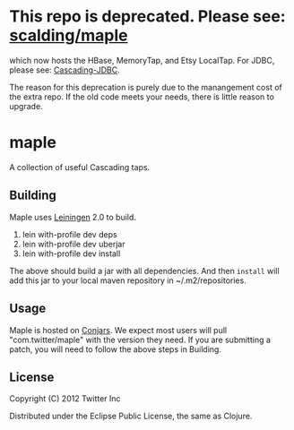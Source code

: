 # This repo is deprecated. Please see: [scalding/maple](https://github.com/twitter/scalding/maple)

which now hosts the HBase, MemoryTap, and Etsy LocalTap. For JDBC, please see: [Cascading-JDBC](https://github.com/Cascading/cascading-jdbc).

The reason for this deprecation is purely due to the manangement cost of the extra repo. If the old code meets your needs, there is little reason to upgrade.

# maple

A collection of useful Cascading taps.

## Building

Maple uses [Leiningen](https://github.com/technomancy/leiningen/) 2.0 to build.

1. lein with-profile dev deps
2. lein with-profile dev uberjar
3. lein with-profile dev install

The above should build a jar with all dependencies. And then `install` will add this jar to your
local maven repository in ~/.m2/repositories.

## Usage

Maple is hosted on [Conjars](http://conjars.org/com.twitter/maple).
We expect most users will pull "com.twitter/maple" with the version they need. If you are submitting a patch, you will
need to follow the above steps in Building.

## License

Copyright (C) 2012 Twitter Inc

Distributed under the Eclipse Public License, the same as Clojure.
